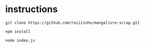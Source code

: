 # instructions

```
git clone https://github.com/raiizinho/mangalivre-scrap.git
```

```
npm install
```

```
node index.js
```
